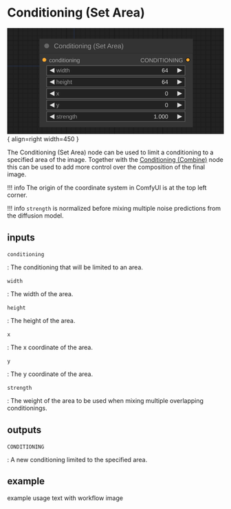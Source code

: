 # Conditioning (Set Area)

![Conditioning (Set Area) node](media/ConditioningSetArea.svg){ align=right width=450 }

The Conditioning (Set Area) node can be used to limit a conditioning to a specified area of the image. Together with the [Conditioning (Combine)](ConditioningCombine.md) node this can be used to add more control over the composition of the final image.

!!! info
    The origin of the coordinate system in ComfyUI is at the top left corner.

!!! info
    `strength` is normalized before mixing multiple noise predictions from the diffusion model. 

## inputs

`conditioning`

:   The conditioning that will be limited to an area.

`width`

:   The width of the area.

`height`

:   The height of the area.

`x`

:   The x coordinate of the area.

`y`

:   The y coordinate of the area.

`strength`

:   The weight of the area to be used when mixing multiple overlapping conditionings.

## outputs

`CONDITIONING`

:   A new conditioning limited to the specified area.

## example

example usage text with workflow image